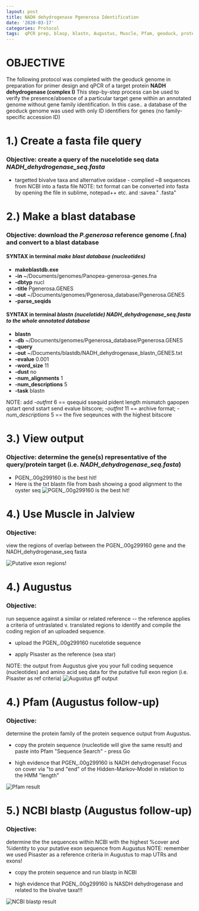 ```yaml
---
layout: post
title: NADH dehydrogenase Pgenerosa Identification
date: '2020-03-17'
categories: Protocol
tags:  qPCR prep, blasp, blastn, Augustus, Muscle, Pfam, geoduck, protein
---
```


# OBJECTIVE
The following protocol was completed with the geoduck genome in preparation for primer design and qPCR of a target protein **NADH dehydrogenase (complex I)**
This step-by-step process can be used to verify the presence/absence of a particular target gene within an annotated genome without gene family identification.
In this case.. a database of the geoduck genome was used with only ID identifiers for genes (no family-specific accession ID)

# 1.) Create a fasta file query
 ### Objective: create a query of the nucelotide seq data *NADH_dehydrogenase_seq.fasta*
* targetted bivalve taxa and alternative oxidase - complied ~8 sequences from NCBI into a fasta file
NOTE: txt format can be converted into fasta by opening the file in sublime, notepad++ etc. and :savea." .fasta"
# **2.) Make a blast database**
### Objective: download the *P.generosa* reference genome (.fna) and convert to a blast database
#### SYNTAX in terminal *make blast database (nucleotides)*
* **makeblastdb.exe**
* **-in** ~/Documents/genomes/Panopea-generosa-genes.fna
* **-dbtyp** nucl
* **-title** Pgenerosa.GENES
* **-out** ~/Documents/genomes/Pgenerosa_database/Pgenerosa.GENES
* **-parse_seqids**
#### SYNTAX in terminal  *blastn (nucelotide) NADH_dehydrogenase_seq.fasta to the whole annotated database*
* **blastn**
* **-db** ~/Documents/genomes/Pgenerosa_database/Pgenerosa.GENES
* **-query**
* **-out** ~/Documents/blastdb/NADH_dehydrogenase_blastn_GENES.txt
* **-evalue** 0.001
* **-word_size** 11
* **-dust** no
* **-num_alignments** 1
* **-num_descriptions** 5
* **-task** blastn

NOTE: add *-outfmt* 6 == qsequid	ssequid	pident	length	mismatch	gapopen	qstart	qend	sstart	send	evalue	bitscore; *-outfmt* 11 == archive format;
*-num_descriptions* 5 == the five seqeunces with the highest bitscore

# **3.) View output**

### Objective: determine the gene(s) representative of the query/protein target (i.e. *NADH_dehydrogenase_seq.fasta*)
* PGEN_.00g299160 is the best hit!
* Here is the txt blastn file from bash showing a good alignment to the oyster seq
![PGEN_.00g299160 is the best hit!](https://samgurr.github.io/SamJGurr_Lab_Notebook/images/NADH_Pgen_outfmt6_oysterhit.JPG "blastn outformat 6")

# **4.) Use Muscle in Jalview**
### Objective:
view the regions of overlap between the PGEN_.00g299160 gene and the NADH_dehydrogenase_seq fasta

![Putative exon regions!](https://samgurr.github.io/SamJGurr_Lab_Notebook/images/NADH_Pgen_Muscle_jalview.JPG "Muscle screenshot")

# **4.) Augustus**
### Objective:
run sequence against a similar or related reference -- the reference applies a criteria of untraslated v. translated regions to identify and compile the coding region of an uploaded sequence.

* upload the PGEN_.00g299160 nucelotide sequence

* apply Pisaster as the reference (sea star)

NOTE: the output from Augustus give you your full coding sequence (nucleotides) and amino acid seq data for the putative full exon region (i.e. Pisaster as ref criteria)
![Augustus gff output](https://samgurr.github.io/SamJGurr_Lab_Notebook/images/NADH_Pgen_Augustus.JPG "Augustus output")

# **4.) Pfam (Augustus follow-up)**
### Objective:
determine the protein family of the protein sequence output from Augustus.

* copy the protein sequence (nucleotide will give the same result) and paste into Pfam "Sequence Search" - press Go

* high evidence that PGEN_.00g299160 is NADH dehydrogenase! Focus on cover via "to and "end" of the Hidden-Markov-Model in relation to the HMM "length"

![Pfam result](https://samgurr.github.io/SamJGurr_Lab_Notebook/images/NADH_Pgen_Pfam.JPG "NADH_dehydrogenase family")

# **5.) NCBI blastp (Augustus follow-up)**
### Objective:
determine the the sequences within NCBI with the highest %cover and %identity to your putative exon sequence from Augustus
NOTE: remember we used Pisaster as a reference criteria in Augustus to map UTRs and exons!

* copy the protein sequence and run blastp in NCBI

* high evidence that PGEN_.00g299160 is NASDH dehydrogenase and related to the bivalve taxa!!!

![NCBI blastp result](https://samgurr.github.io/SamJGurr_Lab_Notebook/images/NADH_Pgen_blastn_NCBI.JPG "blastp NCBI")

